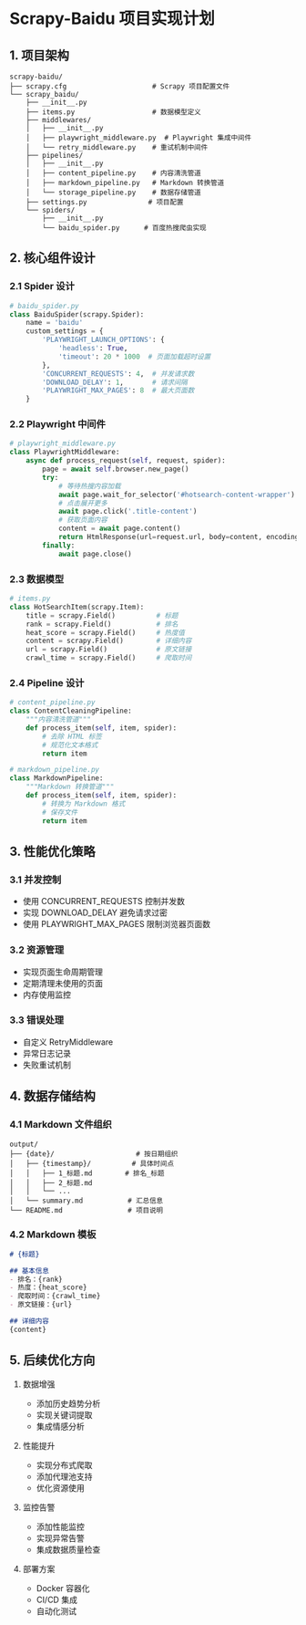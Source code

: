 # Scrapy-Baidu 项目实现计划

## 1. 项目架构

```
scrapy-baidu/
├── scrapy.cfg                     # Scrapy 项目配置文件
└── scrapy_baidu/
    ├── __init__.py
    ├── items.py                   # 数据模型定义
    ├── middlewares/
    │   ├── __init__.py
    │   ├── playwright_middleware.py  # Playwright 集成中间件
    │   └── retry_middleware.py    # 重试机制中间件
    ├── pipelines/
    │   ├── __init__.py
    │   ├── content_pipeline.py    # 内容清洗管道
    │   ├── markdown_pipeline.py   # Markdown 转换管道
    │   └── storage_pipeline.py    # 数据存储管道
    ├── settings.py               # 项目配置
    └── spiders/
        ├── __init__.py
        └── baidu_spider.py      # 百度热搜爬虫实现

```

## 2. 核心组件设计

### 2.1 Spider 设计
```python
# baidu_spider.py
class BaiduSpider(scrapy.Spider):
    name = 'baidu'
    custom_settings = {
        'PLAYWRIGHT_LAUNCH_OPTIONS': {
            'headless': True,
            'timeout': 20 * 1000  # 页面加载超时设置
        },
        'CONCURRENT_REQUESTS': 4,  # 并发请求数
        'DOWNLOAD_DELAY': 1,       # 请求间隔
        'PLAYWRIGHT_MAX_PAGES': 8  # 最大页面数
    }
```

### 2.2 Playwright 中间件
```python
# playwright_middleware.py
class PlaywrightMiddleware:
    async def process_request(self, request, spider):
        page = await self.browser.new_page()
        try:
            # 等待热搜内容加载
            await page.wait_for_selector('#hotsearch-content-wrapper')
            # 点击展开更多
            await page.click('.title-content')
            # 获取页面内容
            content = await page.content()
            return HtmlResponse(url=request.url, body=content, encoding='utf-8')
        finally:
            await page.close()
```

### 2.3 数据模型
```python
# items.py
class HotSearchItem(scrapy.Item):
    title = scrapy.Field()          # 标题
    rank = scrapy.Field()           # 排名
    heat_score = scrapy.Field()     # 热度值
    content = scrapy.Field()        # 详细内容
    url = scrapy.Field()            # 原文链接
    crawl_time = scrapy.Field()     # 爬取时间
```

### 2.4 Pipeline 设计
```python
# content_pipeline.py
class ContentCleaningPipeline:
    """内容清洗管道"""
    def process_item(self, item, spider):
        # 去除 HTML 标签
        # 规范化文本格式
        return item

# markdown_pipeline.py
class MarkdownPipeline:
    """Markdown 转换管道"""
    def process_item(self, item, spider):
        # 转换为 Markdown 格式
        # 保存文件
        return item
```

## 3. 性能优化策略

### 3.1 并发控制
- 使用 CONCURRENT_REQUESTS 控制并发数
- 实现 DOWNLOAD_DELAY 避免请求过密
- 使用 PLAYWRIGHT_MAX_PAGES 限制浏览器页面数

### 3.2 资源管理
- 实现页面生命周期管理
- 定期清理未使用的页面
- 内存使用监控

### 3.3 错误处理
- 自定义 RetryMiddleware
- 异常日志记录
- 失败重试机制

## 4. 数据存储结构

### 4.1 Markdown 文件组织
```
output/
├── {date}/                    # 按日期组织
│   ├── {timestamp}/          # 具体时间点
│   │   ├── 1_标题.md        # 排名_标题
│   │   ├── 2_标题.md
│   │   └── ...
│   └── summary.md           # 汇总信息
└── README.md                # 项目说明
```

### 4.2 Markdown 模板
```markdown
# {标题}

## 基本信息
- 排名：{rank}
- 热度：{heat_score}
- 爬取时间：{crawl_time}
- 原文链接：{url}

## 详细内容
{content}
```

## 5. 后续优化方向

1. 数据增强
   - 添加历史趋势分析
   - 实现关键词提取
   - 集成情感分析

2. 性能提升
   - 实现分布式爬取
   - 添加代理池支持
   - 优化资源使用

3. 监控告警
   - 添加性能监控
   - 实现异常告警
   - 集成数据质量检查

4. 部署方案
   - Docker 容器化
   - CI/CD 集成
   - 自动化测试